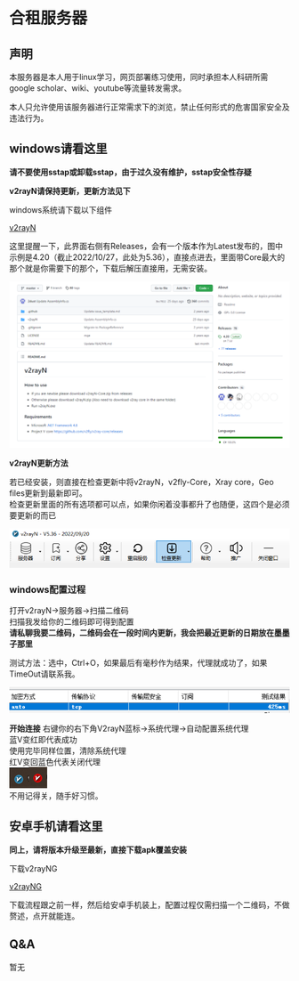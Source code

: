 # 合租服务器

## 声明

本服务器是本人用于linux学习，网页部署练习使用，同时承担本人科研所需google scholar、wiki、youtube等流量转发需求。  

本人只允许使用该服务器进行正常需求下的浏览，禁止任何形式的危害国家安全及违法行为。

## windows请看这里

**请不要使用sstap或卸载sstap，由于过久没有维护，sstap安全性存疑**

**v2rayN请保持更新，更新方法见下**

windows系统请下载以下组件

[v2rayN](https://github.com/2dust/v2rayN)

这里提醒一下，此界面右侧有Releases，会有一个版本作为Latest发布的，图中示例是4.20（截止2022/10/27，此处为5.36），直接点进去，里面带Core最大的那个就是你需要下的那个，下载后解压直接用，无需安装。

![示例](v2rayNGithub.png)

**v2rayN更新方法**

若已经安装，则直接在检查更新中将v2rayN，v2fly-Core，Xray core，Geo files更新到最新即可。  
检查更新里面的所有选项都可以点，如果你闲着没事都升了也随便，这四个是必须要更新的而已

![](v2rayupper.png)

### windows配置过程

打开v2rayN->服务器->扫描二维码  
扫描我发给你的二维码即可得到配置  
**请私聊我要二维码，二维码会在一段时间内更新，我会把最近更新的日期放在墨墨子那里**


测试方法：选中，Ctrl+O，如果最后有毫秒作为结果，代理就成功了，如果TimeOut请联系我。

![](result.png)

**开始连接**
右键你的右下角V2rayN蓝标->系统代理->自动配置系统代理  
蓝V变红即代表成功  
使用完毕同样位置，清除系统代理  
红V变回蓝色代表关闭代理  
![](blue.png)![](red.png)  
不用记得关，随手好习惯。

## 安卓手机请看这里

**同上，请将版本升级至最新，直接下载apk覆盖安装**

下载v2rayNG

[v2rayNG](https://github.com/2dust/v2rayNG)

下载流程跟之前一样，然后给安卓手机装上，配置过程仅需扫描一个二维码，不做赘述，点开就能连。  

## Q&A

暂无